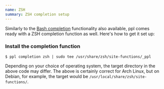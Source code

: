 ```yaml
---
name: ZSH
summary: ZSH completion setup
---
```


Similarly to the [Bash completion](/documentation/integration/bash/)
functionality also available, ppl comes ready with a ZSH completion function as
well. Here's how to get it set up:

### Install the completion function

    $ ppl completion zsh | sudo tee /usr/share/zsh/site-functions/_ppl

Depending on your choice of operating system, the target directory in the above
code may differ. The above is certainly correct for Arch Linux, but on Debian,
for example, the target would be `/usr/local/share/zsh/site-functions/`.


